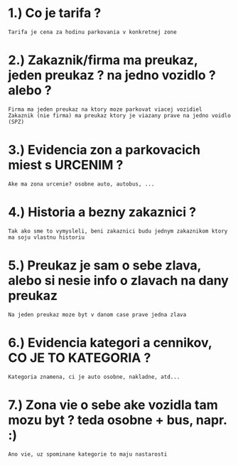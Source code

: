 ﻿# 1.) Co je tarifa ?
	
	Tarifa je cena za hodinu parkovania v konkretnej zone 


# 2.) Zakaznik/firma ma preukaz, jeden preukaz ? na jedno vozidlo ? alebo ?

	Firma ma jeden preukaz na ktory moze parkovat viacej vozidiel
	Zakaznik (nie firma) ma preukaz ktory je viazany prave na jedno voidlo (SPZ) 

# 3.) Evidencia zon a parkovacich miest s URCENIM ?
	
	Ake ma zona urcenie? osobne auto, autobus, ...

# 4.) Historia a bezny zakaznici ? 

	Tak ako sme to vymysleli, beni zakaznici budu jednym zakaznikom ktory ma soju vlastnu historiu

# 5.) Preukaz je sam o sebe zlava, alebo si nesie info o zlavach na dany preukaz 

	Na jeden preukaz moze byt v danom case prave jedna zlava

# 6.) Evidencia kategori a cennikov, CO JE TO KATEGORIA ? 

	Kategoria znamena, ci je auto osobne, nakladne, atd...

# 7.) Zona vie o sebe ake vozidla tam mozu byt ? teda osobne + bus, napr. :) 

	Ano vie, uz spominane kategorie to maju nastarosti	
